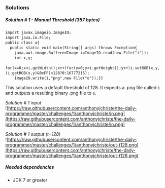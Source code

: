 ### Solutions
##### Solution # 1 - Manual Threshold (357 bytes)

    import javax.imageio.ImageIO;
    import java.io.File;
    public class a{
      public static void main(String[] args) throws Exception{
        java.awt.image.BufferedImage i=ImageIO.read(new File("i"));
        int x,y;
        for(x=0;x<i.getWidth();x++)for(y=0;y<i.getHeight();y++)i.setRGB(x,y,(i.getRGB(x,y)&0xFF)<128?0:16777215);
        ImageIO.write(i,"png",new File("o"));}}

This solution uses a default threshold of 128. It expects a .png file called `i` and outputs a resulting binary .png file to `o`. 

*Solution # 1 input*  
![https://raw.githubusercontent.com/anthonyjchriste/the-daily-programmer/master/challenges/1/anthonyjchriste/in.png](https://raw.githubusercontent.com/anthonyjchriste/the-daily-programmer/master/challenges/1/anthonyjchriste/in.png)

*Solution # 1 output (t=128)*  
![https://raw.githubusercontent.com/anthonyjchriste/the-daily-programmer/master/challenges/1/anthonyjchriste/out-t128.png](https://raw.githubusercontent.com/anthonyjchriste/the-daily-programmer/master/challenges/1/anthonyjchriste/out-t128.png)

##### Needed dependencies
* JDK 7 or greater